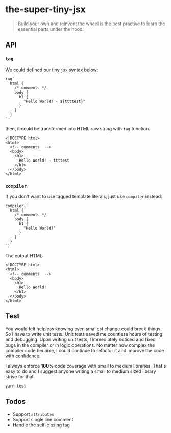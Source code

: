 # the-super-tiny-jsx

> Build your own and reinvent the wheel is the best practive to learn the essential parts under the hood.

## 

## API

### `tag`

We could defined our tiny `jsx` syntax below:

```
tag`
  html {
    /* comments */
    body {
      h1 {
        "Hello World! - ${ttttest}"
      }
    }
  }
`
```
then, it could be transformed into HTML raw string with `tag` function.

```
<!DOCTYPE html>
<html>
  <!-- comments  -->
  <body>
    <h1>
      Hello World! - ttttest
    </h1>
  </body>
</html>
```

### `compiler`

If you don't want to use tagged template literals, just use `compiler` instead:

```
compiler(`
  html {
    /* comments */
    body {
      h1 {
        "Hello World!"
      }
    }
  }
`)
```

The output HTML:

```
<!DOCTYPE html>
<html>
  <!-- comments  -->
  <body>
    <h1>
      Hello World!
    </h1>
  </body>
</html>
```

## Test

You would felt helpless knowing even smallest change could break things. So I have to write unit tests. Unit tests saved me countless hours of testing and debugging. Upon writing unit tests, I immediately noticed and fixed bugs in the compiler or in logic operations. No matter how complex the compiler code became, I could continue to refactor it and improve the code with confidence.

I always enforce **100%** code coverage with small to medium libraries. That's easy to do and I suggest anyone writing a small to medium sized library strive for that.

```
yarn test
```

## Todos

- Support `attributes`
- Support single line comment
- Handle the self-closing tag
